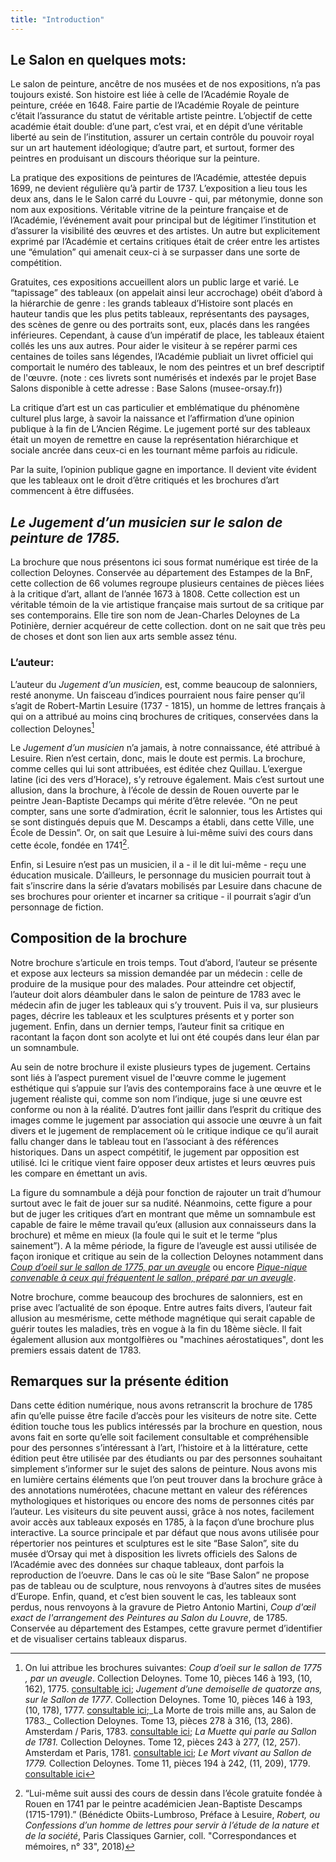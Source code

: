 ```yaml
---
title: "Introduction"
---
```



## Le Salon en quelques mots: 

Le salon de peinture, ancêtre de nos musées et de nos expositions, n’a pas toujours existé. Son histoire est liée à celle de l’Académie Royale de peinture, créée en 1648. Faire partie de l’Académie Royale de peinture c’était l’assurance du statut de véritable artiste peintre. L’objectif de cette académie était double: d’une part, c’est vrai, et en dépit d’une véritable liberté au sein de l’institution, assurer un certain contrôle du pouvoir royal sur un art hautement idéologique; d’autre part, et surtout, former des peintres en produisant un discours théorique sur la peinture. 

La pratique des expositions de peintures de l’Académie, attestée depuis 1699, ne devient régulière qu’à partir de 1737. L’exposition a lieu tous les deux ans, dans le le Salon carré du Louvre - qui, par métonymie, donne son nom aux expositions. Véritable vitrine de la peinture française et de l’Académie, l’événement avait pour principal but de légitimer l’institution et d’assurer la visibilité des œuvres et des artistes. Un autre but explicitement exprimé par l’Académie et certains critiques était de créer entre les artistes une “émulation” qui amenait ceux-ci à se surpasser dans une sorte de compétition.

Gratuites, ces expositions accueillent alors un public large et varié. Le “tapissage” des tableaux (on appelait ainsi leur accrochage) obéit d’abord à la hiérarchie de genre : les grands tableaux d’Histoire sont placés en hauteur tandis que les plus petits tableaux, représentants des paysages, des scènes de genre ou des portraits sont, eux, placés dans les rangées inférieures. Cependant, à cause d’un impératif de place, les tableaux étaient collés les uns aux autres. Pour aider le visiteur à se repérer parmi ces centaines de toiles sans légendes, l’Académie publiait un livret officiel qui comportait le numéro des tableaux, le nom des peintres et un bref descriptif de l'œuvre. (note : ces livrets sont numérisés et indexés par le projet Base Salons disponible à cette adresse : Base Salons (musee-orsay.fr))

La critique d’art est un cas particulier et emblématique du phénomène culturel plus large, à savoir la naissance et l’affirmation d’une opinion publique à la fin de L’Ancien Régime. Le jugement porté sur des tableaux était un moyen de remettre en cause la représentation hiérarchique et sociale ancrée dans ceux-ci en les tournant même parfois au ridicule.

Par la suite, l’opinion publique gagne en importance. Il devient vite évident que les tableaux ont le droit d’être critiqués et les brochures d’art commencent à être diffusées. 


## _Le Jugement d’un musicien sur le salon de peinture de 1785._


La brochure que nous présentons ici sous format numérique est tirée de la collection Deloynes. Conservée au département des Estampes de la BnF, cette collection de 66 volumes regroupe plusieurs centaines de pièces liées à la critique d’art, allant de l’année 1673 à 1808. Cette collection est un véritable témoin de la vie artistique française mais surtout de sa critique par ses contemporains. Elle tire son nom de Jean-Charles Deloynes de La Potinière, dernier acquéreur de cette collection.  dont on ne sait que très peu de choses et dont son lien aux arts semble assez ténu.


### L’auteur: 
L’auteur du _Jugement d’un musicien_, est, comme beaucoup de salonniers, resté anonyme. Un faisceau d’indices pourraient nous faire penser qu’il s’agit de Robert-Martin Lesuire (1737 - 1815), un homme de lettres français à qui on a attribué au moins cinq brochures de critiques, conservées dans la collection Deloynes[^1]

[^1]: On lui attribue les brochures suivantes: _Coup d’oeil sur le sallon de 1775 , par un aveugle_. Collection Deloynes. Tome 10, pièces 146 à 193, (10, 162), 1775. [consultable ici](http://gallica.bnf.fr/ark:/12148/btv1b8457930v.); _Jugement d’une demoiselle de quatorze ans, sur le Sallon de 1777_. Collection Deloynes. Tome 10, pièces 146 à 193, (10, 178), 1777. [consultable ici](http://gallica.bnf.fr/ark:/12148/btv1b8457946q.);_La Morte de trois mille ans, au Salon de 1783._ Collection Deloynes. Tome 13, pièces 278 à 316, (13, 286). Amsterdam / Paris, 1783. [consultable ici](http://gallica.bnf.fr/ark:/12148/btv1b8458054g.); _La Muette qui parle au Sallon de 1781._ Collection Deloynes. Tome 12, pièces 243 à 277, (12, 257). Amsterdam et Paris, 1781. [consultable ici](http://gallica.bnf.fr/ark:/12148/btv1b8458025r.); _Le Mort vivant au Sallon de 1779._ Collection Deloynes. Tome 11, pièces 194 à 242, (11, 209), 1779. [consultable ici](http://gallica.bnf.fr/ark:/12148/btv1b84579778.)


Le _Jugement d’un musicien_ n’a jamais, à notre connaissance, été attribué à Lesuire. Rien n’est certain, donc, mais le doute est permis. La brochure, comme celles qui lui sont attribuées, est éditée chez Quillau. L’exergue latine (ici des vers d’Horace), s’y retrouve également. Mais c’est surtout une allusion, dans la brochure, à l’école de dessin de Rouen ouverte par le peintre Jean-Baptiste Decamps qui mérite d’être relevée. “On ne peut compter, sans une sorte d’admiration, écrit le salonnier, tous les Artistes qui se sont distingués depuis que M. Descamps a établi, dans cette Ville, une École de Dessin”. Or, on sait que Lesuire à lui-même suivi des cours dans cette école, fondée en 1741[^2]. 


[^2]:“Lui-même suit aussi des cours de dessin dans l’école gratuite fondée à Rouen en 1741 par le peintre académicien Jean-Baptiste Descamps (1715-1791).” (Bénédicte Obiits-Lumbroso, Préface à Lesuire, _Robert, ou Confessions d’un homme de lettres pour servir à l’étude de la nature et de la société_, Paris Classiques Garnier, coll. "Correspondances et mémoires, n° 33", 2018)



Enfin, si Lesuire n’est pas un musicien, il a - il le dit lui-même - reçu une éducation musicale. D’ailleurs, le personnage du musicien pourrait tout à fait s’inscrire dans la série d’avatars mobilisés par Lesuire dans chacune de ses brochures pour orienter et incarner sa critique - il pourrait s’agir d’un personnage de fiction. 


## Composition de la brochure 

Notre brochure s’articule en trois temps. Tout d’abord, l’auteur se présente et expose aux lecteurs sa mission demandée par un médecin : celle de produire de la musique pour des malades. Pour atteindre cet objectif, l’auteur doit alors déambuler dans le salon de peinture de 1783 avec le médecin afin de juger les tableaux qui s’y trouvent. Puis il va, sur plusieurs pages, décrire les tableaux et les sculptures présents et y porter son jugement. Enfin, dans un dernier temps, l’auteur finit sa critique en racontant la façon dont son acolyte et lui ont été coupés dans leur élan par un somnambule. 

Au sein de notre brochure il existe plusieurs types de jugement. Certains sont liés à l’aspect purement visuel de l'œuvre comme le jugement esthétique qui s’appuie sur l’avis des contemporains face à une œuvre et le jugement réaliste qui, comme son nom l’indique, juge si une œuvre est conforme ou non à la réalité. D’autres font jaillir dans l’esprit du critique des images comme le jugement par association qui associe une œuvre à un fait divers et le jugement de remplacement où le critique indique ce qu’il aurait fallu changer dans le tableau tout en l’associant à des références historiques. Dans un aspect compétitif, le jugement par opposition est utilisé. Ici le critique vient faire opposer deux artistes et leurs œuvres puis les compare en émettant un avis.

La figure du somnambule a déjà pour fonction de rajouter un trait d’humour surtout avec le fait de jouer sur sa nudité. Néanmoins, cette figure a pour but de juger les critiques d’art en montrant que même un somnambule est capable de faire le même travail qu’eux (allusion aux connaisseurs dans la brochure) et même en mieux (la foule qui le suit et le terme “plus sainement”).
A la même période, la figure de l’aveugle est aussi utilisée de façon ironique et critique au sein de la collection Deloynes notamment dans [_Coup d’oeil sur le sallon de 1775, par un aveugle_](http://gallica.bnf.fr/ark:/12148/btv1b8457930v) ou encore [_Pique-nique convenable à ceux qui fréquentent le sallon, préparé par un aveugle_](http://gallica.bnf.fr/ark:/12148/btv1b8457930v).


Notre brochure, comme beaucoup des brochures de salonniers, est en prise avec l’actualité de son époque. Entre autres faits divers, l’auteur fait allusion au mesmérisme, cette méthode magnétique qui serait capable de guérir toutes les maladies, très en vogue à la fin du 18ème siècle. Il fait également allusion aux montgolfières ou "machines aérostatiques", dont les premiers essais datent de 1783.

## Remarques sur la présente édition

Dans cette édition numérique, nous avons retranscrit la brochure de 1785 afin qu’elle puisse être facile d’accès pour les visiteurs de notre site. Cette édition touche tous les publics intéressés par la brochure en question, nous avons fait en sorte qu’elle soit facilement consultable et compréhensible pour des personnes s’intéressant à l’art, l’histoire et à la littérature, cette édition peut être utilisée par des étudiants ou par des personnes souhaitant simplement s’informer sur le sujet des salons de peinture. Nous avons mis en lumière certains éléments que l’on peut trouver dans la brochure grâce à des annotations numérotées, chacune mettant en valeur des références mythologiques et historiques ou encore des noms de personnes cités par l’auteur. Les visiteurs du site peuvent aussi, grâce à nos notes, facilement avoir accès aux tableaux exposés en 1785, à la façon d’une brochure plus interactive. 
La source principale et par défaut que nous avons utilisée pour répertorier nos peintures et sculptures est le site “Base Salon”, site du musée d’Orsay qui met à disposition les livrets officiels des Salons de l’Académie avec des données sur chaque tableaux, dont parfois la reproduction de l’oeuvre. Dans le cas où le site “Base Salon” ne propose pas de tableau ou de sculpture, nous renvoyons à d’autres sites de musées d’Europe.
Enfin, quand, et c’est bien souvent le cas, les tableaux sont perdus, nous renvoyons à la gravure de Pietro Antonio Martini, _Coup d'œil exact de l'arrangement des Peintures au Salon du Louvre_, de 1785. Conservée au département des Estampes, cette gravure permet d’identifier et de visualiser certains tableaux disparus. 



